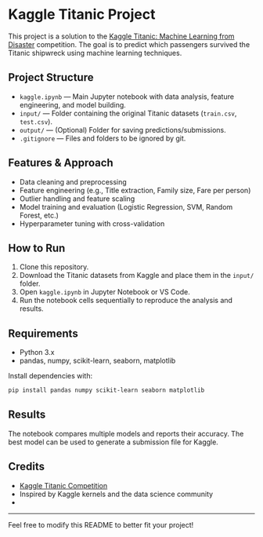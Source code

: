 # Kaggle Titanic Project

This project is a solution to the [Kaggle Titanic: Machine Learning from Disaster](https://www.kaggle.com/c/titanic) competition. The goal is to predict which passengers survived the Titanic shipwreck using machine learning techniques.

## Project Structure

- `kaggle.ipynb` — Main Jupyter notebook with data analysis, feature engineering, and model building.
- `input/` — Folder containing the original Titanic datasets (`train.csv`, `test.csv`).
- `output/` — (Optional) Folder for saving predictions/submissions.
- `.gitignore` — Files and folders to be ignored by git.

## Features & Approach

- Data cleaning and preprocessing
- Feature engineering (e.g., Title extraction, Family size, Fare per person)
- Outlier handling and feature scaling
- Model training and evaluation (Logistic Regression, SVM, Random Forest, etc.)
- Hyperparameter tuning with cross-validation

## How to Run

1. Clone this repository.
2. Download the Titanic datasets from Kaggle and place them in the `input/` folder.
3. Open `kaggle.ipynb` in Jupyter Notebook or VS Code.
4. Run the notebook cells sequentially to reproduce the analysis and results.

## Requirements

- Python 3.x
- pandas, numpy, scikit-learn, seaborn, matplotlib

Install dependencies with:
```bash
pip install pandas numpy scikit-learn seaborn matplotlib
```

## Results

The notebook compares multiple models and reports their accuracy. The best model can be used to generate a submission file for Kaggle.

## Credits

- [Kaggle Titanic Competition](https://www.kaggle.com/c/titanic)
- Inspired by Kaggle kernels and the data science community
- 
---

Feel free to modify this README to better fit your project!

